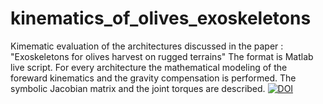 # kinematics_of_olives_exoskeletons
Kimematic evaluation of the architectures discussed in the paper : "Exoskeletons for olives harvest on rugged terrains"
The format is Matlab live script. 
For every architecture the mathematical modeling of the foreward kinematics and the gravity compensation is performed.
The symbolic Jacobian matrix and the joint torques are described. 
[![DOI](https://zenodo.org/badge/423879619.svg)](https://zenodo.org/badge/latestdoi/423879619)

